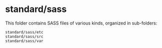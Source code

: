 # standard/sass

This folder contains SASS files of various kinds, organized in sub-folders:

    standard/sass/etc
    standard/sass/src
    standard/sass/var

